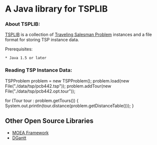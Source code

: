 A Java library for TSPLIB
===

### About TSPLIB:

[TSPLIB](http://comopt.ifi.uni-heidelberg.de/software/TSPLIB95/) is a collection of [Traveling Salesman Problem](http://en.wikipedia.org/wiki/Travelling_salesman_problem) instances and a file format for storing TSP instance data.

Prerequisites:

    * Java 1.5 or later


### Reading TSP Instance Data:

TSPProblem problem = new TSPProblem();
problem.load(new File("./data/tsp/pcb442.tsp"));
problem.addTour(new File("./data/tsp/pcb442.opt.tour"));
		
for (Tour tour : problem.getTours()) {
	System.out.println(tour.distance(problem.getDistanceTable()));
}


Other Open Source Libraries
---
  - [MOEA Framework](http://www.moeaframework.org)
  - [DGantt](http://sourceforge.net/projects/dgantt/)
